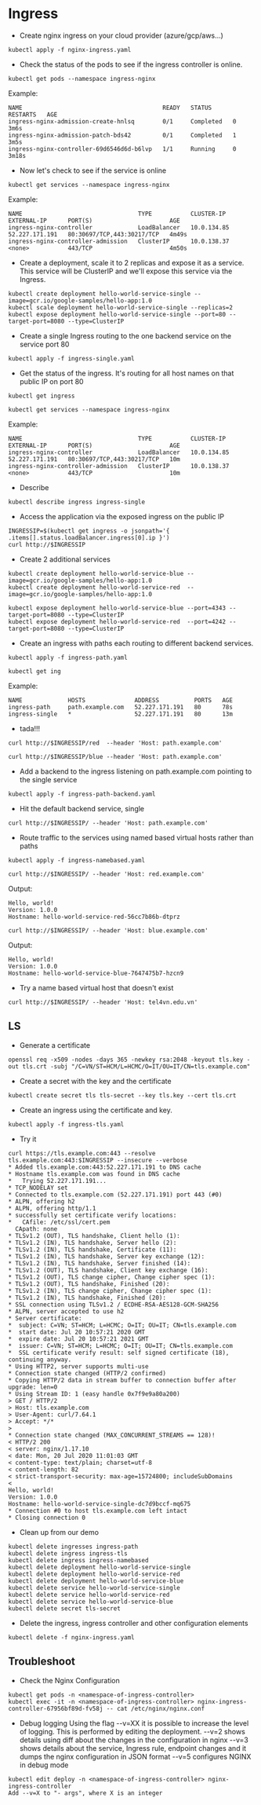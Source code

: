 # Ingress

- Create nginx ingress on your cloud provider (azure/gcp/aws…)

```
kubectl apply -f nginx-ingress.yaml
```


- Check the status of the pods to see if the ingress controller is online.

```
kubectl get pods --namespace ingress-nginx
```

Example:

```
NAME                                        READY   STATUS      RESTARTS   AGE
ingress-nginx-admission-create-hnlsq        0/1     Completed   0          3m6s
ingress-nginx-admission-patch-bds42         0/1     Completed   1          3m5s
ingress-nginx-controller-69d6546d6d-b6lvp   1/1     Running     0          3m18s
```

- Now let's check to see if the service is online

```
kubectl get services --namespace ingress-nginx
```

Example:

```
NAME                                 TYPE           CLUSTER-IP    EXTERNAL-IP      PORT(S)                      AGE
ingress-nginx-controller             LoadBalancer   10.0.134.85   52.227.171.191   80:30697/TCP,443:30217/TCP   4m49s
ingress-nginx-controller-admission   ClusterIP      10.0.138.37   <none>           443/TCP                      4m50s
```

- Create a deployment, scale it to 2 replicas and expose it as a service.
This service will be ClusterIP and we'll expose this service via the Ingress.

```
kubectl create deployment hello-world-service-single --image=gcr.io/google-samples/hello-app:1.0
kubectl scale deployment hello-world-service-single --replicas=2
kubectl expose deployment hello-world-service-single --port=80 --target-port=8080 --type=ClusterIP
```


- Create a single Ingress routing to the one backend service on the service port 80 

```
kubectl apply -f ingress-single.yaml
```


- Get the status of the ingress. It's routing for all host names on that public IP on port 80

```
kubectl get ingress
```

```
kubectl get services --namespace ingress-nginx
```

Example:

```
NAME                                 TYPE           CLUSTER-IP    EXTERNAL-IP      PORT(S)                      AGE
ingress-nginx-controller             LoadBalancer   10.0.134.85   52.227.171.191   80:30697/TCP,443:30217/TCP   10m
ingress-nginx-controller-admission   ClusterIP      10.0.138.37   <none>           443/TCP                      10m
```

- Describe

```
kubectl describe ingress ingress-single
```


- Access the application via the exposed ingress on the public IP

```
INGRESSIP=$(kubectl get ingress -o jsonpath='{ .items[].status.loadBalancer.ingress[0].ip }')
curl http://$INGRESSIP
```


- Create 2 additional services

```
kubectl create deployment hello-world-service-blue --image=gcr.io/google-samples/hello-app:1.0
kubectl create deployment hello-world-service-red  --image=gcr.io/google-samples/hello-app:1.0

kubectl expose deployment hello-world-service-blue --port=4343 --target-port=8080 --type=ClusterIP
kubectl expose deployment hello-world-service-red  --port=4242 --target-port=8080 --type=ClusterIP
```

- Create an ingress with paths each routing to different backend services.

```
kubectl apply -f ingress-path.yaml
```

```
kubectl get ing
```

Example:

```
NAME             HOSTS              ADDRESS          PORTS   AGE
ingress-path     path.example.com   52.227.171.191   80      78s
ingress-single   *                  52.227.171.191   80      13m
```


- tada!!!

```
curl http://$INGRESSIP/red  --header 'Host: path.example.com'
```

```
curl http://$INGRESSIP/blue --header 'Host: path.example.com'
```

- Add a backend to the ingress listening on path.example.com pointing to the single service

```
kubectl apply -f ingress-path-backend.yaml
```

- Hit the default backend service, single

```
curl http://$INGRESSIP/ --header 'Host: path.example.com'
```

- Route traffic to the services using named based virtual hosts rather than paths 

```
kubectl apply -f ingress-namebased.yaml
```

```
curl http://$INGRESSIP/ --header 'Host: red.example.com'
```

Output:

```
Hello, world!
Version: 1.0.0
Hostname: hello-world-service-red-56cc7b86b-dtprz
```

```
curl http://$INGRESSIP/ --header 'Host: blue.example.com'
```

Output:

```
Hello, world!
Version: 1.0.0
Hostname: hello-world-service-blue-7647475b7-hzcn9
```

- Try a name based virtual host that doesn't exist

```
curl http://$INGRESSIP/ --header 'Host: tel4vn.edu.vn'
```

## LS

- Generate a certificate

```
openssl req -x509 -nodes -days 365 -newkey rsa:2048 -keyout tls.key -out tls.crt -subj "/C=VN/ST=HCM/L=HCMC/O=IT/OU=IT/CN=tls.example.com"
```

- Create a secret with the key and the certificate

```
kubectl create secret tls tls-secret --key tls.key --cert tls.crt
```

- Create an ingress using the certificate and key.

```
kubectl apply -f ingress-tls.yaml
```

- Try it

```
curl https://tls.example.com:443 --resolve tls.example.com:443:$INGRESSIP --insecure --verbose
* Added tls.example.com:443:52.227.171.191 to DNS cache
* Hostname tls.example.com was found in DNS cache
*   Trying 52.227.171.191...
* TCP_NODELAY set
* Connected to tls.example.com (52.227.171.191) port 443 (#0)
* ALPN, offering h2
* ALPN, offering http/1.1
* successfully set certificate verify locations:
*   CAfile: /etc/ssl/cert.pem
  CApath: none
* TLSv1.2 (OUT), TLS handshake, Client hello (1):
* TLSv1.2 (IN), TLS handshake, Server hello (2):
* TLSv1.2 (IN), TLS handshake, Certificate (11):
* TLSv1.2 (IN), TLS handshake, Server key exchange (12):
* TLSv1.2 (IN), TLS handshake, Server finished (14):
* TLSv1.2 (OUT), TLS handshake, Client key exchange (16):
* TLSv1.2 (OUT), TLS change cipher, Change cipher spec (1):
* TLSv1.2 (OUT), TLS handshake, Finished (20):
* TLSv1.2 (IN), TLS change cipher, Change cipher spec (1):
* TLSv1.2 (IN), TLS handshake, Finished (20):
* SSL connection using TLSv1.2 / ECDHE-RSA-AES128-GCM-SHA256
* ALPN, server accepted to use h2
* Server certificate:
*  subject: C=VN; ST=HCM; L=HCMC; O=IT; OU=IT; CN=tls.example.com
*  start date: Jul 20 10:57:21 2020 GMT
*  expire date: Jul 20 10:57:21 2021 GMT
*  issuer: C=VN; ST=HCM; L=HCMC; O=IT; OU=IT; CN=tls.example.com
*  SSL certificate verify result: self signed certificate (18), continuing anyway.
* Using HTTP2, server supports multi-use
* Connection state changed (HTTP/2 confirmed)
* Copying HTTP/2 data in stream buffer to connection buffer after upgrade: len=0
* Using Stream ID: 1 (easy handle 0x7f9e9a80a200)
> GET / HTTP/2
> Host: tls.example.com
> User-Agent: curl/7.64.1
> Accept: */*
> 
* Connection state changed (MAX_CONCURRENT_STREAMS == 128)!
< HTTP/2 200 
< server: nginx/1.17.10
< date: Mon, 20 Jul 2020 11:01:03 GMT
< content-type: text/plain; charset=utf-8
< content-length: 82
< strict-transport-security: max-age=15724800; includeSubDomains
< 
Hello, world!
Version: 1.0.0
Hostname: hello-world-service-single-dc7d9bccf-mq675
* Connection #0 to host tls.example.com left intact
* Closing connection 0
```

- Clean up from our demo

```
kubectl delete ingresses ingress-path
kubectl delete ingress ingress-tls
kubectl delete ingress ingress-namebased
kubectl delete deployment hello-world-service-single
kubectl delete deployment hello-world-service-red
kubectl delete deployment hello-world-service-blue
kubectl delete service hello-world-service-single
kubectl delete service hello-world-service-red
kubectl delete service hello-world-service-blue
kubectl delete secret tls-secret
```

- Delete the ingress, ingress controller and other configuration elements

```
kubectl delete -f nginx-ingress.yaml
```

## Troubleshoot

- Check the Nginx Configuration

```
kubectl get pods -n <namespace-of-ingress-controller>
kubectl exec -it -n <namespace-of-ingress-controller> nginx-ingress-controller-67956bf89d-fv58j -- cat /etc/nginx/nginx.conf
```

- Debug logging
Using the flag --v=XX it is possible to increase the level of logging. This is performed by editing the deployment.
--v=2 shows details using diff about the changes in the configuration in nginx
--v=3 shows details about the service, Ingress rule, endpoint changes and it dumps the nginx configuration in JSON format
--v=5 configures NGINX in debug mode

```
kubectl edit deploy -n <namespace-of-ingress-controller> nginx-ingress-controller
Add --v=X to "- args", where X is an integer
```


